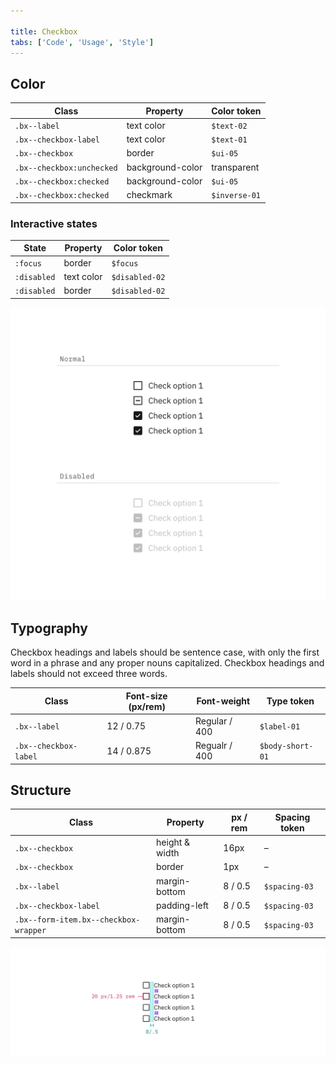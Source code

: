 ```yaml
---

title: Checkbox
tabs: ['Code', 'Usage', 'Style']
---
```


## Color

| Class                         | Property         | Color token |
| ----------------------------- | ---------------- | ----------- |
| `.bx--label`                  | text color       | `$text-02 `   |
| `.bx--checkbox-label`         | text color       | `$text-01`    |
| `.bx--checkbox`               | border           | `$ui-05`      |
| `.bx--checkbox:unchecked`     | background-color | transparent |
| `.bx--checkbox:checked`       | background-color | `$ui-05`      |
| `.bx--checkbox:checked`       | checkmark        | `$inverse-01` |

### Interactive states
| State                         | Property         | Color token |
| ----------------------------- | ---------------- | ----------- |
| `:focus`                      | border           | `$focus `     |
| `:disabled`                   | text color       | `$disabled-02` |
| `:disabled`                   | border           | `$disabled-02` |


<image-component  caption="Disabled and normal checkbox states" fixed="default">

![Disabled and normal checkbox states](images/checkbox-style-1.png)

</image-component>

## Typography

Checkbox headings and labels should be sentence case, with only the first word in a phrase and any proper nouns capitalized. Checkbox headings and labels should not exceed three words.

| Class                 | Font-size (px/rem) | Font-weight    | Type token       |
| --------------------- | ------------------ | -------------- | ---------------- |
| `.bx--label`          | 12 / 0.75          | Regular / 400  | `$label-01`      |
| `.bx--checkbox-label` | 14 / 0.875         | Regualr / 400  | `$body-short-01` |

## Structure

| Class                                 | Property       | px / rem  | Spacing token |
| ------------------------------------- | -------------- | --------- | ------------- |
| `.bx--checkbox`                       | height & width | 16px      | –             |
| `.bx--checkbox`                       | border         | 1px       | –             |
| `.bx--label`                          | margin-bottom  | 8 / 0.5   | `$spacing-03`   |
| `.bx--checkbox-label`                 | padding-left   | 8 / 0.5   | `$spacing-03`   |
| `.bx--form-item.bx--checkbox-wrapper` | margin-bottom  | 8 / 0.5   | `$spacing-03`   |

<image-component fixed="default" caption="Structure and spacing measurements for checkbox | px / rem">

![Structure and spacing measurements for checkbox](images/checkbox-style-3.png)

</image-component>
